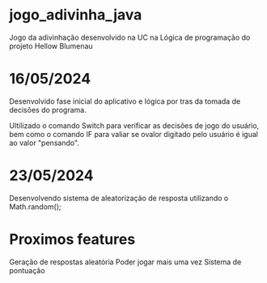 # jogo_adivinha_java
Jogo da adivinhação desenvolvido na UC na Lógica de programação do projeto Hellow Blumenau

# 16/05/2024


Desenvolvido fase inicial do aplicativo e lógica por tras da tomada de decisões do programa.

Ultilizado o comando Switch para verificar as decisões de jogo do usuário, bem como o comando IF
para valiar se ovalor digitado pelo usuário é igual ao valor "pensando".

# 23/05/2024

Desenvolvendo sistema de aleatorização de resposta utilizando o Math.random();


# Proximos features

Geração de respostas aleatória
Poder jogar mais uma vez
Sistema de pontuação
